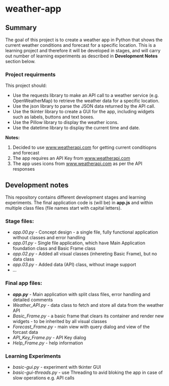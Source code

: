 # weather-app

## Summary
The goal of this project is to create a weather app in Python that shows the current weather conditions and forecast for a specific location. 
This is a learning project and therefore it will be developed in stages, and will carry out number of learning experiments as described in **Development Notes** section below.

### Project requirments
This project should:
* Use the requests library to make an API call to a weather service (e.g. OpenWeatherMap) to retrieve the weather data for a specific location.
* Use the json library to parse the JSON data returned by the API call.
* Use the tkinter library to create a GUI for the app, including widgets such as labels, buttons and text boxes.
* Use the Pillow library to display the weather icons.
* Use the datetime library to display the current time and date.

**Notes:**
1. Decided to use www.weatherapi.com for getting current conditiopns and forecast
2. The app requires an API Key from www.weatherapi.com 
3. The app uses icons from www.weatherapi.com as per the API responses

## Development notes
This repository contains different development stages and learning experiments.
The final application code is (will be) in **app.js** and within multiple class files (file names start with capital letters).

### Stage files:
* *app.00.py* - Concept design - a single file, fully functional application without classes and error handling
* *app.01.py* - Single file application, which have Main Application foundation class and Basic Frame class
* *app.02.py* - Added all visual classes (inhereting Basic Frame), but no data class
* *app.03.py* - Added data (API) class, without image support
* *...*

### Final app files:
* ***app.py*** - Main application with split class files, error handling and detailed comments
* *Weather_API.py* - data class to fetch and store all data from the weather API
* *Basic_Frame.py* - a basic frame that clears its container and render new widgets - to be inherited by all visual classes
* *Forecast_Frame.py* - main view with query dialog and view of the forcast data
* *API_Key_Frame.py* - API Key dialog
* *Help_Frame.py* - help information

### Learning Experiments
* *basic-gui.py* - experiment with tkinter GUI
* *basic-gui-threads.py* - use Threading to avid bloking the app in case of slow operations e.g. API calls
